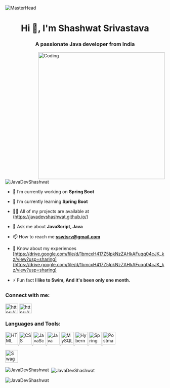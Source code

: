 ![MasterHead](https://camo.githubusercontent.com/48ec00ed4c84e771db4a1db90b56352923a8d644452a32b434d68e97006c9337/68747470733a2f2f63686b736b696c6c732e636f6d2f77702d636f6e74656e742f75706c6f6164732f323032302f30342f504e432d416e696d617465642d42616e6e6572732e676966)
<h1 align="center">Hi 👋, I'm Shashwat Srivastava</h1>
<h3 align="center">A passionate Java developer from India</h3>
<img align="right" alt="Coding" width ="400" src="https://media1.giphy.com/media/qgQUggAC3Pfv687qPC/giphy.gif?cid=ecf05e47u2d20t3kg0ug5gp8fm9cm3lewyhj3gh6ehi5cr4t&rid=giphy.gif&ct=g">
<p align="left"> <img src="https://komarev.com/ghpvc/?username=JavaDevShashwat&label=Profile%20views&color=0e75b6&style=flat" alt="JavaDevShashwat" /> </p>

- 🔭 I’m currently working on **Spring Boot**

- 🌱 I’m currently learning **Spring Boot**

- 👨‍💻 All of my projects are available at (https://javadevshashwat.github.io/)

- 💬 Ask me about **JavaScript, Java**

- 📫 How to reach me **sswtsrv@gmail.com**

- 📄 Know about my experiences [https://drive.google.com/file/d/1bmcxH417Z5lpkNzZAHkAFuqq04cJK_kz/view?usp=sharing](https://drive.google.com/file/d/1bmcxH417Z5lpkNzZAHkAFuqq04cJK_kz/view?usp=sharing)

- ⚡ Fun fact **I like to Swim, And it's been only one month.**

<h3 align="left">Connect with me:</h3>
<p align="left">
<a href="https://www.linkedin.com/in/shashwat-srivastava-55b16187/" target="blank"><img align="center" src="https://raw.githubusercontent.com/rahuldkjain/github-profile-readme-generator/master/src/images/icons/Social/linked-in-alt.svg" alt="https://www.linkedin.com/in/shashwat-srivastava-55b16187/" height="30" width="40" /></a>
<a href="https://stackoverflow.com/users/https://stackoverflow.com/users/13170913/shashwat-srvastava" target="blank"><img align="center" src="https://raw.githubusercontent.com/rahuldkjain/github-profile-readme-generator/master/src/images/icons/Social/stack-overflow.svg" alt="https://stackoverflow.com/users/13170913/shashwat-srvastava" height="30" width="40" /></a>
</p>

<h3 align="left">Languages and Tools:</h3>
<p align="left"> 
  <a href="https://en.wikipedia.org/wiki/HTML" target="_blank" rel="noreferrer"> <img src="https://encrypted-tbn0.gstatic.com/images?q=tbn:ANd9GcQpngGRjYX1ca7qAADU3K6eGLj7ShQE3L2otdzfryl_Y9Ht2QRoQKYQbsXd36XIxMbYOw0&usqp=CAU" alt="HTML" width="40" height="40"/> </a> 
  <a href="https://en.wikipedia.org/wiki/CSS" target="_blank" rel="noreferrer"> <img src="https://upload.wikimedia.org/wikipedia/commons/thumb/d/d5/CSS3_logo_and_wordmark.svg/1200px-CSS3_logo_and_wordmark.svg.png" alt="CSS" width="40" height="40"/> </a> 
  <a href="https://en.wikipedia.org/wiki/JavaScript" rel="noreferrer"> <img src="https://1000logos.net/wp-content/uploads/2020/09/JavaScript-Logo.png" alt="JavaScript" width="40" height="40"/> </a> 
  <a href="https://en.wikipedia.org/wiki/Java" target="_blank" rel="noreferrer"> <img src="https://upload.wikimedia.org/wikipedia/en/thumb/3/30/Java_programming_language_logo.svg/1200px-Java_programming_language_logo.svg.png" alt="Java" width="40" height="40"/> </a> 
  <a href="https://en.wikipedia.org/wiki/MySQL" target="_blank" rel="noreferrer"> <img src="https://download.logo.wine/logo/MySQL/MySQL-Logo.wine.png" alt="MySQL" width="40" height="40"/> </a> 
  <a href="https://hibernate.org/" target="_blank" rel="noreferrer"> <img src="https://hibernate.org/images/hibernate_icon_whitebkg.svg" alt="Hybernate" width="40" height="40"/> </a> 
  <a href="https://spring.io/projects/spring-boot" target="_blank" rel="noreferrer"> <img src="https://4.bp.blogspot.com/-ou-a_Aa1t7A/W6IhNc3Q0gI/AAAAAAAAD6Y/pwh44arKiuM_NBqB1H7Pz4-7QhUxAgZkACLcBGAs/s1600/spring-boot-logo.png" alt="Spring Boot" width="40" height="40"/> </a> 
  <a href="https://www.postman.com/" target="_blank" rel="noreferrer"> <img src="https://yt3.googleusercontent.com/X-rhKMndFm9hT9wIaJns1StBfGbFdLTkAROwm4UZ3n9ucrBky5CFIeeZhSszFXBgQjItzCD0SA=s900-c-k-c0x00ffffff-no-rj" alt="Postman" width="40" height="40"/> </a> </p>
  <a href="https://swagger.io/" target="_blank" rel="noreferrer"> <img src="https://avatars.githubusercontent.com/u/7658037?s=280&v=4" alt="Swagger" width="40" height="40"/> </a> </p>

<p><img align="left" src="https://github-readme-stats.vercel.app/api/top-langs?username=JavaDevShashwat&show_icons=true&locale=en&layout=compact" alt="JavaDevShashwat" /></p>

<p>&nbsp;<img align="center" src="https://github-readme-stats.vercel.app/api?username=JavaDevShashwat&show_icons=true&locale=en" alt="JavaDevShashwat" /></p>

<p><img align="center" src="https://github-readme-streak-stats.herokuapp.com/?user=JavaDevShashwat&" alt="JavaDevShashwat" /></p>
